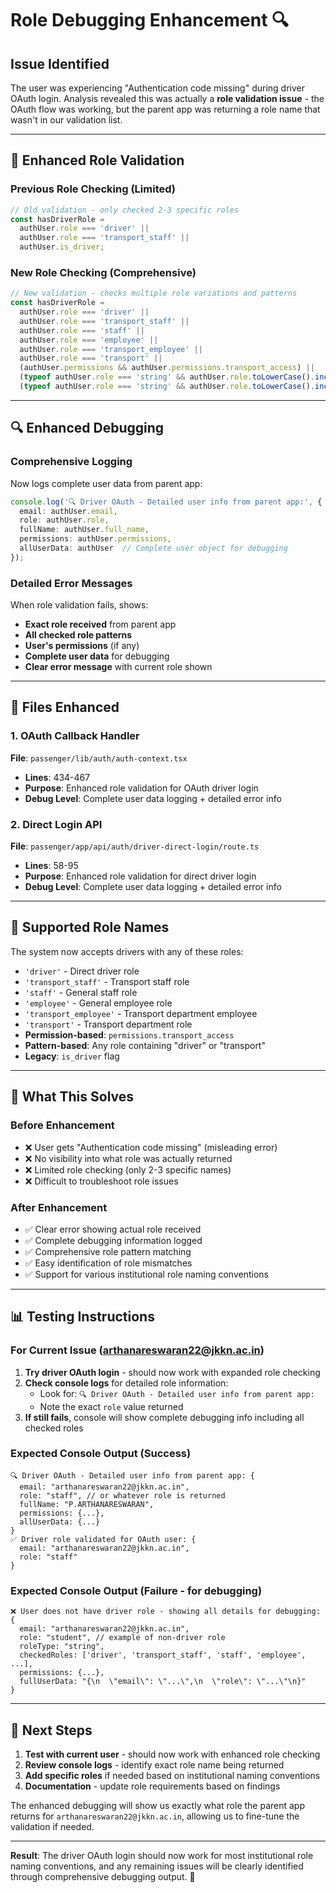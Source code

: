 # Role Debugging Enhancement 🔍

## Issue Identified
The user was experiencing "Authentication code missing" during driver OAuth login. Analysis revealed this was actually a **role validation issue** - the OAuth flow was working, but the parent app was returning a role name that wasn't in our validation list.

---

## 🚀 **Enhanced Role Validation**

### Previous Role Checking (Limited)
```typescript
// Old validation - only checked 2-3 specific roles
const hasDriverRole = 
  authUser.role === 'driver' || 
  authUser.role === 'transport_staff' ||
  authUser.is_driver;
```

### New Role Checking (Comprehensive)
```typescript
// New validation - checks multiple role variations and patterns
const hasDriverRole = 
  authUser.role === 'driver' ||
  authUser.role === 'transport_staff' ||
  authUser.role === 'staff' ||
  authUser.role === 'employee' ||
  authUser.role === 'transport_employee' ||
  authUser.role === 'transport' ||
  (authUser.permissions && authUser.permissions.transport_access) ||
  (typeof authUser.role === 'string' && authUser.role.toLowerCase().includes('driver')) ||
  (typeof authUser.role === 'string' && authUser.role.toLowerCase().includes('transport'));
```

---

## 🔍 **Enhanced Debugging**

### Comprehensive Logging
Now logs complete user data from parent app:
```typescript
console.log('🔍 Driver OAuth - Detailed user info from parent app:', {
  email: authUser.email,
  role: authUser.role,
  fullName: authUser.full_name,
  permissions: authUser.permissions,
  allUserData: authUser  // Complete user object for debugging
});
```

### Detailed Error Messages
When role validation fails, shows:
- **Exact role received** from parent app
- **All checked role patterns**
- **User's permissions** (if any)
- **Complete user data** for debugging
- **Clear error message** with current role shown

---

## 📁 **Files Enhanced**

### 1. OAuth Callback Handler
**File**: `passenger/lib/auth/auth-context.tsx`
- **Lines**: 434-467
- **Purpose**: Enhanced role validation for OAuth driver login
- **Debug Level**: Complete user data logging + detailed error info

### 2. Direct Login API
**File**: `passenger/app/api/auth/driver-direct-login/route.ts` 
- **Lines**: 58-95
- **Purpose**: Enhanced role validation for direct driver login
- **Debug Level**: Complete user data logging + detailed error info

---

## 🎯 **Supported Role Names**

The system now accepts drivers with any of these roles:
- `'driver'` - Direct driver role
- `'transport_staff'` - Transport staff role
- `'staff'` - General staff role
- `'employee'` - General employee role
- `'transport_employee'` - Transport department employee
- `'transport'` - Transport department role
- **Permission-based**: `permissions.transport_access`
- **Pattern-based**: Any role containing "driver" or "transport"
- **Legacy**: `is_driver` flag

---

## 🚨 **What This Solves**

### Before Enhancement
- ❌ User gets "Authentication code missing" (misleading error)
- ❌ No visibility into what role was actually returned
- ❌ Limited role checking (only 2-3 specific names)
- ❌ Difficult to troubleshoot role issues

### After Enhancement  
- ✅ Clear error showing actual role received
- ✅ Complete debugging information logged
- ✅ Comprehensive role pattern matching
- ✅ Easy identification of role mismatches
- ✅ Support for various institutional role naming conventions

---

## 📊 **Testing Instructions**

### For Current Issue (arthanareswaran22@jkkn.ac.in)
1. **Try driver OAuth login** - should now work with expanded role checking
2. **Check console logs** for detailed role information:
   - Look for: `🔍 Driver OAuth - Detailed user info from parent app:`
   - Note the exact `role` value returned
3. **If still fails**, console will show complete debugging info including all checked roles

### Expected Console Output (Success)
```
🔍 Driver OAuth - Detailed user info from parent app: {
  email: "arthanareswaran22@jkkn.ac.in",
  role: "staff", // or whatever role is returned
  fullName: "P.ARTHANARESWARAN",
  permissions: {...},
  allUserData: {...}
}
✅ Driver role validated for OAuth user: {
  email: "arthanareswaran22@jkkn.ac.in", 
  role: "staff"
}
```

### Expected Console Output (Failure - for debugging)
```
❌ User does not have driver role - showing all details for debugging: {
  email: "arthanareswaran22@jkkn.ac.in",
  role: "student", // example of non-driver role
  roleType: "string",
  checkedRoles: ['driver', 'transport_staff', 'staff', 'employee', ...],
  permissions: {...},
  fullUserData: "{\n  \"email\": \"...\",\n  \"role\": \"...\"\n}"
}
```

---

## 🔧 **Next Steps**

1. **Test with current user** - should now work with enhanced role checking
2. **Review console logs** - identify exact role name being returned
3. **Add specific roles** if needed based on institutional naming conventions
4. **Documentation** - update role requirements based on findings

The enhanced debugging will show us exactly what role the parent app returns for `arthanareswaran22@jkkn.ac.in`, allowing us to fine-tune the validation if needed.

---

**Result**: The driver OAuth login should now work for most institutional role naming conventions, and any remaining issues will be clearly identified through comprehensive debugging output. 🎉








